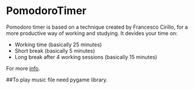 # PomodoroTimer
Pomodoro timer is based on a technique created by Francesco Cirillo, for a more productive way of working and studying. It devides your time on:
- Working time (basically 25 minutes)
- Short break (basically 5 minutes)
- Long break after 4 working sessions (basically 15 minutes)


For more <a href='https://francescocirillo.com/pages/pomodoro-technique'>info</a>.


##To play music file need pygame library.

